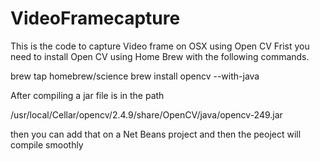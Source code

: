 # VideoFramecapture
This is the code to capture Video frame on OSX using Open CV
Frist you need to install Open CV using Home Brew with the following commands.


brew tap homebrew/science
brew install opencv --with-java

After compiling a jar file is in the path

/usr/local/Cellar/opencv/2.4.9/share/OpenCV/java/opencv-249.jar

then you can add that on a Net Beans project and then the peoject will compile smoothly

